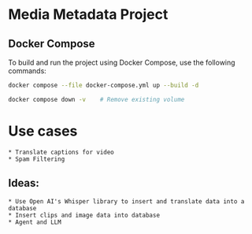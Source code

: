 # Media Metadata Project

## Docker Compose

To build and run the project using Docker Compose, use the following commands:

```sh
docker compose --file docker-compose.yml up --build -d
```

```sh
docker compose down -v    # Remove existing volume
```

# Use cases
    * Translate captions for video
    * Spam Filtering

## Ideas:

    * Use Open AI's Whisper library to insert and translate data into a database
    * Insert clips and image data into database
    * Agent and LLM


